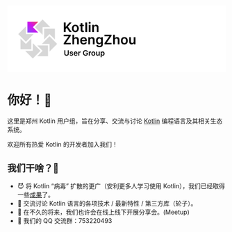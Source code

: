 ![banner](profile/zhengzhou-kug-banner.png)
# 你好！👋

这里是郑州 Kotlin 用户组，旨在分享、交流与讨论 [Kotlin](https://kotlinlang.org/) 编程语言及其相关生态系统。

欢迎所有热爱 Kotlin 的开发者加入我们！

## 我们干啥？🤔️

- 😈 将 Kotlin “病毒” 扩散的更广（安利更多人学习使用 Kotlin），我们已经取得一些[成果](https://github.com/TabooLib/taboolib)了。
- 🤗 交流讨论 Kotlin 语言的各项技术 / 最新特性 / 第三方库（轮子）。
- 🙌 在不久的将来，我们也许会在线上线下开展分享会。(Meetup)
- 👀 我们的 QQ 交流群：753220493
